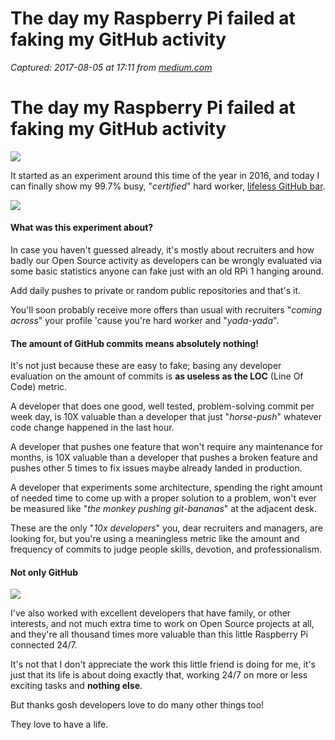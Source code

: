 # The day my Raspberry Pi failed at faking my GitHub activity

_Captured: 2017-08-05 at 17:11 from [medium.com](https://medium.com/@WebReflection/the-day-my-raspberry-pi-failed-at-faking-my-github-activity-5ed65d73dd06?source=userActivityShare-c79006fee040-1501945886)_

# The day my Raspberry Pi failed at faking my GitHub activity

![](https://cdn-images-1.medium.com/max/2000/1*zCz5A08GxjQJqQl-7MGW0A.jpeg)

It started as an experiment around this time of the year in 2016, and today I can finally show my 99.7% busy, "_certified_" hard worker, [lifeless GitHub bar](https://github.com/WebReflection/).

![](https://cdn-images-1.medium.com/max/1600/1*L_4jXqggtYpOoBdDwT41IA.png)

#### What was this experiment about?

In case you haven't guessed already, it's mostly about recruiters and how badly our Open Source activity as developers can be wrongly evaluated via some basic statistics anyone can fake just with an old RPi 1 hanging around.

Add daily pushes to private or random public repositories and that's it.

You'll soon probably receive more offers than usual with recruiters "_coming across_" your profile 'cause you're hard worker and "_yada-yada_".

#### The amount of GitHub commits means absolutely nothing!

It's not just because these are easy to fake; basing any developer evaluation on the amount of commits is **as useless as the LOC** (Line Of Code) metric.

A developer that does one good, well tested, problem-solving commit per week day, is 10X valuable than a developer that just "_horse-push_" whatever code change happened in the last hour.

A developer that pushes one feature that won't require any maintenance for months, is 10X valuable than a developer that pushes a broken feature and pushes other 5 times to fix issues maybe already landed in production.

A developer that experiments some architecture, spending the right amount of needed time to come up with a proper solution to a problem, won't ever be measured like "_the monkey pushing git-bananas_" at the adjacent desk.

These are the only "_10x developers_" you, dear recruiters and managers, are looking for, but you're using a meaningless metric like the amount and frequency of commits to judge people skills, devotion, and professionalism.

#### Not only GitHub

![](https://cdn-images-1.medium.com/max/1200/1*06Ik-VYMUSyMx0sPMDNRGQ.png)

I've also worked with excellent developers that have family, or other interests, and not much extra time to work on Open Source projects at all, and they're all thousand times more valuable than this little Raspberry Pi connected 24/7.

It's not that I don't appreciate the work this little friend is doing for me, it's just that its life is about doing exactly that, working 24/7 on more or less exciting tasks and **nothing else**.

But thanks gosh developers love to do many other things too!

They love to have a life.
